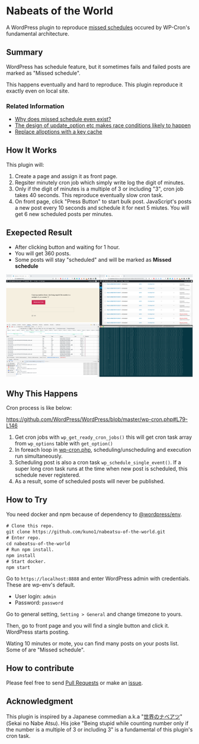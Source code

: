 # Nabeats of the World

A WordPress plugin to reproduce [missed schedules](https://wordpress.org/support/topic/why-does-missed-schedule-even-exist/) occured by WP-Cron's fundamental architecture.

## Summary

WordPress has schedule feature, but it sometimes fails and failed posts are marked as "Missed schedule".

This happens eventually and hard to reproduce. This plugin reproduce it exactly even on local site.

### Related Information

- [Why does missed schedule even exist?](https://wordpress.org/support/topic/why-does-missed-schedule-even-exist/)
- [The design of update_option etc makes race conditions likely to happen](https://core.trac.wordpress.org/ticket/25623)
- [Replace alloptions with a key cache](https://core.trac.wordpress.org/ticket/31245)

## How It Works

This plugin will:

1. Create a page and assign it as front page.
2. Regsiter minutely cron job which simply write log the digit of minutes.
3. Only if the digit of minutes is a multiple of 3 or including "3", cron job takes 40 seconds. This reproduce eventually slow cron task.
4. On front page, click "Press Button" to start bulk post. JavaScript's posts a new post every 10 seconds and schedule it for next 5 miutes. You will get 6 new scheduled posts per minutes.

## Exepected Result

- After clicking button and waiting for 1 hour.
- You will get 360 posts.
- Some posts will stay "scheduled" and will be marked as **Missed schedule**

![Screenshot](./screenshot.png)

## Why This Happens

Cron process is like below:

https://github.com/WordPress/WordPress/blob/master/wp-cron.php#L79-L146

1. Get cron jobs with `wp_get_ready_cron_jobs()` this will get cron task array from `wp_options` table with `get_option()`
2. In foreach loop in [wp-cron.php](https://github.com/WordPress/WordPress/blob/master/wp-cron.php#L112-L146), scheduling/unscheduling and execution run simultaneously.
3. Scheduling post is also a cron task `wp_schedule_single_event()`. If a super long cron task runs at the time when new post is scheduled, this schedule never registered.
4. As a result, some of scheduled posts will never be published.

## How to Try

You need docker and npm because of dependency to [@wordpress/env](https://github.com/WordPress/gutenberg/tree/master/packages/env).

```
# Clone this repo.
git clone https://github.com/kuno1/nabeatsu-of-the-world.git
# Enter repo.
cd nabeatsu-of-the-world
# Run npm install.
npm install
# Start docker.
npm start
```

Go to `https://localhost:8888` and enter WordPress admin with credentials. These are wp-env's default.

- User login: `admin`
- Password: `password`

Go to general setting, `Setting > General` and change timezone to yours.

Then, go to front page and you will find a single button and click it. WordPress starts posting.

Wating 10 minutes or mote, you can find many posts on your posts list. Some of are "Missed schedule".

## How to contribute

Please feel free to send [Pull Requests](https://github.com/kuno1/nabeatsu-of-the-world/pulls) or make an [issue](https://github.com/kuno1/nabeatsu-of-the-world/issues).

## Acknowledgment

This plugin is inspired by a Japanese commedian a.k.a "[世界のナベアツ](https://ja.wikipedia.org/wiki/%E6%A1%82%E4%B8%89%E5%BA%A6)"(Sekai no Nabe Atsu). His joke "Being stupid while counting number only if the number is a multiple of 3 or including 3" is a fundamental of this plugin's cron task.